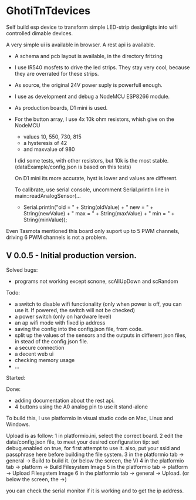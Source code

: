 # GhotiTnTdevices

Self build esp device to transform simple LED-strip designligts into wifi controlled dimable devices.

A very simple ui is available in browser.
A rest api is available.

- A schema and pcb layout is available, in the directory fritzing
- I use IR540 mosfets to drive the led strips. They stay very cool, because they are overrated for these strips.
- As source, the original 24V power suply is powerfull enough.
- I use as development and debug a NodeMCU ESP8266 module.
- As production boards, D1 mini is used.
- For the button array, I use 4x 10k ohm resistors, whish give on the NodeMCU
   - values 10, 550, 730, 815
   - a hysteresis of 42
   - and maxvalue of 980

  I did some tests, with other resistors, but 10k is the most stable.
   (dataExample/config.json is based on this tests)

  On D1 mini its more accurate, hyst is lower and values are different.

  To calibrate, use serial console, uncomment Serial.println line in main::readAnalogSensor(...
  - Serial.println("old = " + String(oldValue) + " new = " + String(newValue) + " max = " + String(maxValue) + " min = " + String(minValue));

Even Tasmota mentioned this board only suport up to 5 PWM channels, driving 6 PWM channels is not a problem.

V 0.0.5 - Initial production version.
-------------------------------------

Solved bugs:
- programs not working except scnone, scAllUpDown and scRandom

Todo:
- a switch to disable wifi functionality (only when power is off, you can use it. If powered, the switch will not be checked)
- a power switch (only on hardware level)
- an ap wifi mode with fixed ip address
- saving the config into the config.json file, from code.
- split up the values of the sensors and the outputs in different json files, in stead of the config.json file.
- a secure connection
- a decent web ui
- checking memory usage
- ...

Started:

Done:
- adding documentation about the rest api.
- 4 buttons using the A0 analog pin to use it stand-alone

To build this, I use platformio in visual studio code on Mac, Linux and Windows.

Upload is as follow:
 1 in platformio.ini, select the correct board.
 2 edit the data/config.json file, to meet your desired configuration
   tip: set debug.enabled on true, for first attempt to use it.
        also, put your ssid and passphrase here before building the file system.
 3 in the platformio tab -> general -> Build to build it. (or below the screen, the V)
 4 in the platformio tab -> platform -> Build Filesystem Image
 5 in the platformio tab -> platform -> Upload Filesystem Image
 6 in the platformio tab -> general -> Upload. (or below the screen, the ->)
 
 you can check the serial monitor if it is working and to get the ip address.